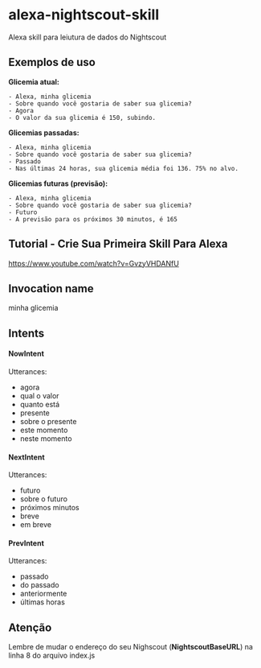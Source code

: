 # alexa-nightscout-skill

Alexa skill para leiutura de dados do Nightscout

## Exemplos de uso

**Glicemia atual:**

    - Alexa, minha glicemia
    - Sobre quando você gostaria de saber sua glicemia?
    - Agora
    - O valor da sua glicemia é 150, subindo.

**Glicemias passadas:**

    - Alexa, minha glicemia
    - Sobre quando você gostaria de saber sua glicemia?
    - Passado
    - Nas últimas 24 horas, sua glicemia média foi 136. 75% no alvo.

**Glicemias futuras (previsão):**

    - Alexa, minha glicemia
    - Sobre quando você gostaria de saber sua glicemia?
    - Futuro
    - A previsão para os próximos 30 minutos, é 165

## Tutorial - Crie Sua Primeira Skill Para Alexa

<https://www.youtube.com/watch?v=GvzyVHDANfU>

## Invocation name

minha glicemia

## Intents

#### NowIntent

Utterances:

* agora
* qual o valor
* quanto está
* presente
* sobre o presente
* este momento
* neste momento

#### NextIntent

Utterances:

* futuro
* sobre o futuro
* próximos minutos
* breve
* em breve

#### PrevIntent

Utterances:

* passado
* do passado
* anteriormente
* últimas horas

## Atenção

Lembre de mudar o endereço do seu Nighscout (**NightscoutBaseURL**) na linha 8 do arquivo index.js
